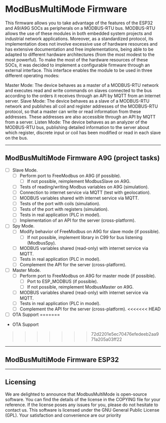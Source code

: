 # ModBusMultiMode Firmware

This firmware allows you to take advantage of the features of the ESP32 and A9/A9G SOCs as peripherals on a MODBUS-RTU bus. MODBUS-RTU allows the use of these modules in both embedded system projects and industrial network applications. Moreover, as a standardized protocol, its implementation does not involve excessive use of hardware resources and has extensive documentation and free implementations, being able to be adapted to different hardware architectures (from the most modest to the most powerful). To make the most of the hardware resources of these SOCs, it was decided to implement a configurable firmware through an external interface. This interface enables the module to be used in three different operating modes:

Master Mode: The device behaves as a master of a MODBUS-RTU network and executes read and write commands on slaves connected to the bus according to the orders it receives through an API by MQTT from an internet server.
Slave Mode: The device behaves as a slave of a MODBUS-RTU network and publishes all coil and register addresses of the MODBUS-RTU protocol, so that a master can write or read information from these addresses. These addresses are also accessible through an API by MQTT from a server.
Listen Mode: The device behaves as an analyzer of the MODBUS-RTU bus, publishing detailed information to the server about which register, discrete input or coil has been modified or read in each slave on the bus.

___

## ModBusMultiMode Firmware A9G (project tasks)

* [ ] Slave Mode.
  * [ ] Perform port to FreeModbus on A9G (if possible).
    * [ ] If not possible, reimplement ModbusSlave on A9G.
  * [ ] Tests of reading/writing Modbus variables on A9G (simulation).
  * [ ] Connection to internet service via MQTT (test with geolocation).
  * [ ] MODBUS variables shared with internet service via MQTT.
  * [ ] Tests of the port with coils (simulation).
  * [ ] Tests of the port with registers (simulation).
  * [ ] Tests in real application (PLC in model).
  * [ ] Implementation of an API for the server (cross-platform).

* [ ] Spy Mode.
  * [ ] Modify behavior of FreeModbus on A9G for slave mode (if possible).
    * [ ] If not possible, implement library in C99 for bus listening (ModbusSpy).
  * [ ] MODBUS variables shared (read-only) with internet service via MQTT.
  * [ ] Tests in real application (PLC in model).
  * [ ] Complement the API for the server (cross-platform).

* [ ] Master Mode.
  * [ ] Perform port to FreeModbus on A9G for master mode (if possible).
    * [ ] Port to ESP_MODBUS (if possible).
    * [ ] If not possible, reimplement ModbusMaster on A9G.
  * [ ] MODBUS variables shared (read-only) with internet service via MQTT.
  * [ ] Tests in real application (PLC in model).
  * [ ] Complement the API for the server (cross-platform).
<<<<<<< HEAD
* [ ] OTA Support
=======
* OTA Support
>>>>>>> 72d2201e5ec70476efedeeb2aa971a205a03ff22

___

## ModBusMultiMode Firmware ESP32

___

## Licensing

We are delighted to announce that ModbusMultiMode is open-source software. You can find the details of the license in the COPYING file for your reference. If the license poses any issues for you, please do not hesitate to contact us. This software is licensed under the GNU General Public License (GPL). Your satisfaction and convenience are our priority
